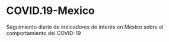 # COVID.19-Mexico
 Seguimiento diario de indicadores de interés en México sobre el comportamiento del COVID-19
